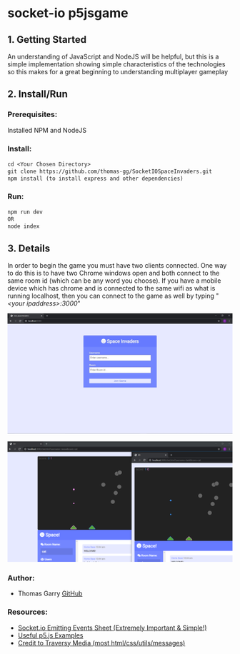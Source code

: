 # socket-io p5jsgame

## 1. Getting Started
An understanding of JavaScript and NodeJS will be helpful, but this is a simple implementation showing simple characteristics of the technologies so this makes for a great beginning to understanding multiplayer gameplay

## 2. Install/Run
### Prerequisites:
Installed NPM and NodeJS
### Install:
```
cd <Your Chosen Directory>
git clone https://github.com/thomas-gg/SocketIOSpaceInvaders.git
npm install (to install express and other dependencies)
```
### Run:
```
npm run dev
OR
node index
```

## 3. Details
In order to begin the game you must have two clients connected. One way to do this is to have two Chrome windows open and both connect to the same room id (which can be any word you choose). 
If you have a mobile device which has chrome and is connected to the same wifi as what is running localhost, then you can connect to the game as well by typing "*<your ipaddress\>:3000*"

![EnterRoom](/public/Images/RoomEnterScreen.JPG)

![GamePlay](/public/Images/GamePlay.png)

### Author:
* Thomas Garry [GitHub](http://github.com/thomas-gg)

### Resources:
* [Socket.io Emitting Events Sheet (Extremely Important & Simple!)](https://socket.io/docs/emit-cheatsheet/)
* [Useful p5.js Examples](https://p5js.org/examples/)
* [Credit to Traversy Media (most html/css/utils/messages)](https://www.youtube.com/watch?v=jD7FnbI76Hg&t=1050s)
